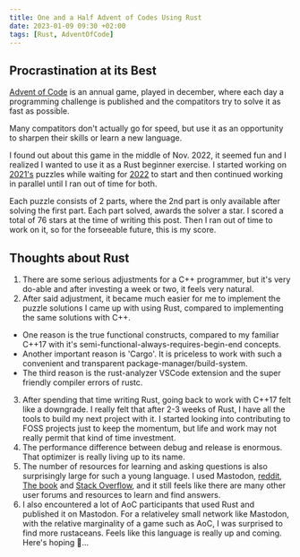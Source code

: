```yaml
---
title: One and a Half Advent of Codes Using Rust
date: 2023-01-09 09:30 +02:00
tags: [Rust, AdventOfCode]
---
```

## Procrastination at its Best

[Advent of Code](https://adventofcode.com/) is an annual game, played in december, where each day a programming challenge is published and the compatitors try to solve it as fast as possible.

Many compatitors don't actually go for speed, but use it as an opportunity to sharpen their skills or learn a new language.

I found out about this game in the middle of Nov. 2022, it seemed fun and I realized I wanted to use it as a Rust beginner exercise. I started working on [2021's](https://github.com/avivg/aoc-2021) puzzles while waiting for [2022](https://github.com/avivg/aoc-2022) to start and then continued working in parallel until I ran out of time for both.

Each puzzle consists of 2 parts, where the 2nd part is only available after solving the first part. Each part solved, awards the solver a star. I scored a total of 76 stars at the time of writing this post. Then I ran out of time to work on it, so for the forseeable future, this is my score.

## Thoughts about Rust

1. There are some serious adjustments for a C++ programmer, but it's very do-able and after investing a week or two, it feels very natural.
2. After said adjustment, it became much easier for me to implement the puzzle solutions I came up with using Rust, compared to implementing the same solutions with C++.
  * One reason is the true functional constructs, compared to my familiar C++17 with it's semi-functional-always-requires-begin-end concepts.
  * Another important reason is 'Cargo'. It is priceless to work with such a convenient and transparent package-manager/build-system.
  * The third reason is the rust-analyzer VSCode extension and the super friendly compiler errors of rustc.
3. After spending that time writing Rust, going back to work with C++17 felt like a downgrade. I really felt that after 2-3 weeks of Rust, I have all the tools to build my next project with it. I started looking into contributing to FOSS projects just to keep the momentum, but life and work may not really permit that kind of time investment.
4. The performance difference between debug and release is enormous. That optimizer is really living up to its name.
5. The number of resources for learning and asking questions is also surprisingly large for such a young language. I used Mastodon, [reddit](https://www.reddit.com/r/rust/), [The book](doc.rust-lang.org) and [Stack Overflow](https://stackoverflow.com/questions/tagged/rust), and it still feels like there are many other user forums and resources to learn and find answers.
6. I also encountered a lot of AoC participants that used Rust and published it on Mastodon. For a relativeley small network like Mastodon, with the relative marginality of a game such as AoC, I was surprised to find more rustaceans. Feels like this language is really up and coming. Here's hoping 🤞...
